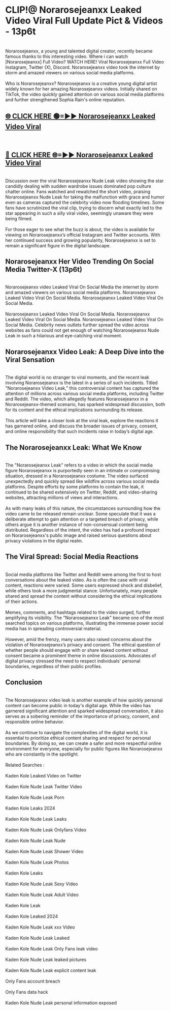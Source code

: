 # CLIP!@ Norarosejeanxx Leaked Video Viral Full Update Pict & Videos - 13p6t
<br>
Norarosejeanxx, a young and talented digital creator, recently became famous thanks to this interesting video. Where i can watch [Norarosejeanxx] Full Video? WATCH HERE! Viral Norarosejeanxx Full Video Instagram, Twitter (X), Discord. Norarosejeanxx video took the internet by storm and amazed viewers on various social media platforms.
<br><br>
Who is Norarosejeanxx? Norarosejeanxx is a creative young digital artist widely known for her amazing Norarosejeanxx videos. Initially shared on TikTok, the video quickly gained attention on various social media platforms and further strengthened Sophia Rain's online reputation.
<br>
<h2><a href="https://bestclip.site?title=Norarosejeanxx">🌐 CLICK HERE 🟢=►► Norarosejeanxx Leaked Video Viral</a></h2>
<br>
<h2><a href="https://bestclip.site?title=Norarosejeanxx">🔴 CLICK HERE 🌐=►► Norarosejeanxx Leaked Video Viral</a></h2>
<br>
Discussion over the viral Norarosejeanxx Nude Leak video showing the star candidly dealing with sudden wardrobe issues dominated pop culture chatter online. Fans watched and rewatched the short video, praising Norarosejeanxx Nude Leak for taking the malfunction with grace and humor even as cameras captured the celebrity video now flooding timelines. Some fans have scrutinized the viral clip, trying to discern what exactly led to the star appearing in such a silly viral video, seemingly unaware they were being filmed.
<br><br>
For those eager to see what the buzz is about, the video is available for viewing on Norarosejeanxx’s official Instagram and Twitter accounts. With her continued success and growing popularity, Norarosejeanxx is set to remain a significant figure in the digital landscape.
<br>
<h2>Norarosejeanxx Her Video Trending On Social Media Twitter-X (13p6t)</h2>
<br>
Norarosejeanxx video Leaked Viral On Social Media the internet by storm and amazed viewers on various social media platforms. Norarosejeanxx Leaked Video Viral On Social Media. Norarosejeanxx Leaked Video Viral On Social Media.
<br><br>
Norarosejeanxx Leaked Video Viral On Social Media. Norarosejeanxx Leaked Video Viral On Social Media. Norarosejeanxx Leaked Video Viral On Social Media. Celebrity news outlets further spread the video across websites as fans could not get enough of watching Norarosejeanxx Nude Leak in such a hilarious and eye-catching viral moment.
<br>
<h2>Norarosejeanxx Video Leak: A Deep Dive into the Viral Sensation</h2>
<br>
The digital world is no stranger to viral moments, and the recent leak involving Norarosejeanxx is the latest in a series of such incidents. Titled "Norarosejeanxx Video Leak," this controversial content has captured the attention of millions across various social media platforms, including Twitter and Reddit. The video, which allegedly features Norarosejeanxx in a Norarosejeanxx-themed scenario, has sparked widespread discussion, both for its content and the ethical implications surrounding its release.
<br><br>
This article will take a closer look at the viral leak, explore the reactions it has garnered online, and discuss the broader issues of privacy, consent, and online responsibility that such incidents raise in today’s digital age.
<br>
<h2>The Norarosejeanxx Leak: What We Know</h2>
<br>
The "Norarosejeanxx Leak" refers to a video in which the social media figure Norarosejeanxx is purportedly seen in an intimate or compromising situation, dressed in a Norarosejeanxx costume. The video surfaced unexpectedly and quickly spread like wildfire across various social media platforms. Despite efforts by some platforms to contain the leak, it continued to be shared extensively on Twitter, Reddit, and video-sharing websites, attracting millions of views and interactions.
<br><br>
As with many leaks of this nature, the circumstances surrounding how the video came to be released remain unclear. Some speculate that it was a deliberate attempt to gain attention or a targeted breach of privacy, while others argue it is another instance of non-consensual content being distributed. Regardless of the intent, the video has had a profound impact on Norarosejeanxx's public image and raised serious questions about privacy violations in the digital realm.
<br>
<h2>The Viral Spread: Social Media Reactions</h2>
<br>
Social media platforms like Twitter and Reddit were among the first to host conversations about the leaked video. As is often the case with viral content, reactions were varied. Some users expressed shock and disbelief, while others took a more judgmental stance. Unfortunately, many people shared and spread the content without considering the ethical implications of their actions.
<br><br>
Memes, comments, and hashtags related to the video surged, further amplifying its visibility. The "Norarosejeanxx Leak" became one of the most searched topics on various platforms, illustrating the immense power social media has in spreading controversial material.
<br><br>
However, amid the frenzy, many users also raised concerns about the violation of Norarosejeanxx’s privacy and consent. The ethical question of whether people should engage with or share leaked content without consent became a prominent theme in online discussions. Advocates of digital privacy stressed the need to respect individuals' personal boundaries, regardless of their public profiles.
<br>
<h2>Conclusion</h2>
<br>
The Norarosejeanxx video leak is another example of how quickly personal content can become public in today's digital age. While the video has garnered significant attention and sparked widespread conversation, it also serves as a sobering reminder of the importance of privacy, consent, and responsible online behavior.
<br><br>
As we continue to navigate the complexities of the digital world, it is essential to prioritize ethical content sharing and respect for personal boundaries. By doing so, we can create a safer and more respectful online environment for everyone, especially for public figures like Norarosejeanxx who are constantly in the spotlight.
<br><br>
Related Searches :
<br><br>
Kaden Kole Leaked Video on Twitter
<br><br>
Kaden Kole Nude Leak Twitter Video
<br><br>
Kaden Kole Nude Leak Porn
<br><br>
Kaden Kole Leaks 2024
<br><br>
Kaden Kole Nude Leak Leaks
<br><br>
Kaden Kole Nude Leak Onlyfans Video
<br><br>
Kaden Kole Nude Leak Nude
<br><br>
Kaden Kole Nude Leak Shower Video
<br><br>
Kaden Kole Nude Leak Photos
<br><br>
Kaden Kole Leaks
<br><br>
Kaden Kole Nude Leak Sexy Video
<br><br>
Kaden Kole Nude Leak Adult Video
<br><br>
Kaden Kole Leak
<br><br>
Kaden Kole Leaked 2024
<br><br>
Kaden Kole Nude Leak xxx Video
<br><br>
Kaden Kole Nude Leak Leaked
<br><br>
Kaden Kole Nude Leak Only Fans leak video
<br><br>
Kaden Kole Nude Leak leaked pictures
<br><br>
Kaden Kole Nude Leak explicit content leak
<br><br>
Only Fans account breach
<br><br>
Only Fans data hack
<br><br>
Kaden Kole Nude Leak personal information exposed